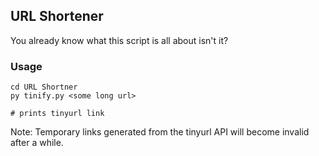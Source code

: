 ## URL Shortener
You already know what this script is all about isn't it?

### Usage
```
cd URL Shortner
py tinify.py <some long url>

# prints tinyurl link
```

Note: Temporary links generated from the tinyurl API will become invalid after a while.